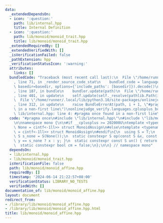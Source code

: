 ```yaml
---
data:
  _extendedDependsOn:
  - icon: ':question:'
    path: lib/internal.hpp
    title: Internal Definition
  - icon: ':question:'
    path: lib/monoid/monoid_trait.hpp
    title: lib/monoid/monoid_trait.hpp
  _extendedRequiredBy: []
  _extendedVerifiedWith: []
  _isVerificationFailed: false
  _pathExtension: hpp
  _verificationStatusIcon: ':warning:'
  attributes:
    links: []
  bundledCode: "Traceback (most recent call last):\n  File \"/home/runner/.local/lib/python3.10/site-packages/onlinejudge_verify/documentation/build.py\"\
    , line 71, in _render_source_code_stat\n    bundled_code = language.bundle(stat.path,\
    \ basedir=basedir, options={'include_paths': [basedir]}).decode()\n  File \"/home/runner/.local/lib/python3.10/site-packages/onlinejudge_verify/languages/cplusplus.py\"\
    , line 187, in bundle\n    bundler.update(path)\n  File \"/home/runner/.local/lib/python3.10/site-packages/onlinejudge_verify/languages/cplusplus_bundle.py\"\
    , line 401, in update\n    self.update(self._resolve(pathlib.Path(included), included_from=path))\n\
    \  File \"/home/runner/.local/lib/python3.10/site-packages/onlinejudge_verify/languages/cplusplus_bundle.py\"\
    , line 312, in update\n    raise BundleErrorAt(path, i + 1, \"#pragma once found\
    \ in a non-first line\")\nonlinejudge_verify.languages.cplusplus_bundle.BundleErrorAt:\
    \ lib/internal.hpp: line 4: #pragma once found in a non-first line\n"
  code: "#pragma once\n#include \"lib/internal.hpp\"\n#include \"lib/monoid/monoid_trait.hpp\"\
    \n\nnamespace mono {\n\n#if __cplusplus >= 202000U\ntemplate <typename T, auto\
    \ None = cintf<-1ll>> struct MonoidAssign\n#else\ntemplate <typename T, T (*None)()\
    \ = cintf<-1ll>> struct MonoidAssign\n#endif\n{\n  using S = T;\n  static constexpr\
    \ S s_none = S(None());\n  static constexpr S op(const S &x, const S &y) { return\
    \ y == s_none ? x : y; }\n  static constexpr const S un() { return s_none; }\n\
    \  static constexpr bool cm = false;\n};\n\n} // namespace mono"
  dependsOn:
  - lib/internal.hpp
  - lib/monoid/monoid_trait.hpp
  isVerificationFile: false
  path: lib/monoid/monoid_affine.hpp
  requiredBy: []
  timestamp: '2024-06-14 21:22:57+08:00'
  verificationStatus: LIBRARY_NO_TESTS
  verifiedWith: []
documentation_of: lib/monoid/monoid_affine.hpp
layout: document
redirect_from:
- /library/lib/monoid/monoid_affine.hpp
- /library/lib/monoid/monoid_affine.hpp.html
title: lib/monoid/monoid_affine.hpp
---
```

